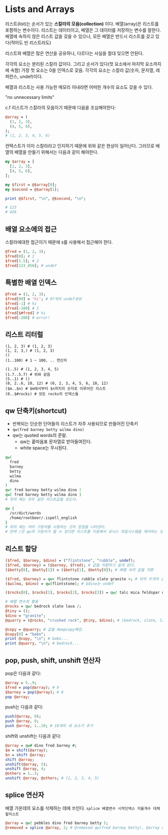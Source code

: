 # Lists and Arrays

리스트(list)는 순서가 있는 **스칼라의 모음(collection)** 이다. 배열(array)은 리스트를 포함하는 변수이다. 리스트는 데이터이고, 배열은 그 데이터를 저장하는 변수를 말한다. 배열에 속하지 않은 리스트 값을 갖을 수 있으나, 모든 배열은 반드시 리스트를 갖고 있다(적어도 빈 리스트라도)

리스트와 배열은 많은 연산을 공유하나, 다르다는 사실을 절대 잊으면 안된다.

각각의 요소는 분리된 스칼라 값이다. 그리고 순서가 있다(첫 요소에서 마지막 요소까지에 속함) 가장 첫 요소는 0을 인덱스로 갖음. 각각의 요소는 스칼라 값(숫자, 문자열, 레퍼런스, undef)이다.

배열과 리스트는 사용 가능한 메모리 이내라면 어떠한 개수의 요소도 갖을 수 있다.

"no unnecessary limits"

c.f 리스트가 스칼라의 모음이기 때문에 다음을 조심해야한다:

```perl
@array = (
  (1, 2, 3),
  (4, 5, 6),
);
# (1, 2, 3, 4, 5, 6)
```

컨택스트가 이미 스칼라라고 인지하기 때문에 위와 같은 현상이 일어난다. 그러므로 배열의 배열을 만들기 위해서는 다음과 같이 해야한다.

```perl
my $array = [
  [1, 2, 3],
  [4, 5, 6],
];

my $first = @$array[0];
my $second = @$array[1];

print @$first, "\n", @$second, "\n";

# 123
# 456
```

## 배열 요소에의 접근

스칼라에대한 접근이기 때문에 `$`를 사용해서 접근해야 한다.
```perl
@fred = (1, 2, 3);
$fred[0]; # 1
$fred[1.5]; # 2
$fred[123_456]; # undef
```

## 특별한 배열 인덱스

```perl
@fred = (1, 2, 3);
$fred[99] = 'hi'; # 97개의 undef생성
$fred[-1] # hi
$fred[-100] # 1
$fred[$#fred] # hi
$fred[-200] # error!
```

## 리스트 리터럴

```
(1, 2, 3) # (1, 2, 3)
(1, 2, 3,) # (1, 2, 3)
()
(1..100) # 1 ~ 100, .. 연산자

(1..5) # (1, 2, 3, 4, 5)
(1.7..5.7) # 위와 같음
(5..1) # ()
(0, 2..6, 10, 12) # (0, 2, 3, 4, 5, 6, 10, 12)
($m..$n) # $m에서부터 $n까지의 숫자로 이루어진 리스트
(0..$#rocks) # 모든 rocks의 인덱스들
```

## qw 단축키(shortcut)

- 반복되는 단순한 단어들의 리스트가 자주 사용되므로 만들어진 단축키
- `qw(fred barney betty wilma dino)`
- qw는 quoted words의 준말.
  - qw는 홑따옴표 문자열로 받아들여진다.
  - white space는 무시된다.

```perl
qw(
  fred
  barney
  betty
  wilma
  dino
)
qw! fred barney betty wilma dino !
qw[ fred barney betty wilma dino ]
# 위의 예는 모두 같은 리스트값을 갖는다.

qw {
  /sr/dict/words
  /home/rootbeer/.ispell_english
}
# 위의 예는 여러 구분자를 사용하는 것의 장점을 나타낸다.
# 만약 /만 qw의 구분자가 될 수 있다면 리스트를 이용해서 유닉스 파일시스템을 제어하는 것이 꽤나 귀찮았을 것이다.
```

## 리스트 할당

```perl
($fred, $barney, $dino) = ("flintstone", "rubble", undef);
($fred, $barney) = ($barney, $fred); # 값을 치환하기 쉽게 된다.
($betty[0], $betty[1]) = ($betty[1], $betty[0]); # 배열 속의 값을 치환

($fred, $barney) = qw< flintstone rubble slate granite >; # 뒤의 두개의 값은 무시됨
($wilma, $dino) = qw[flintstone]; # $dino는 undef

($rocks[0], $rocks[1], $rocks[2], $rocks[3]) = qw/ talc mica feldspar quartz /;

# 배열 변수의 활용
@rocks = qw/ bedrock slate lava /;
@tiny = ();
$dino = "granite";
@quarry = (@rocks, "crushed rock", @tiny, $dino); # (bedrock, slate, lava, crushed rock, granite)

@copy = @quarry; # 값을 deepcopy해감.
@copy[0] = "babo";
print @copy, "\n"; # babo...
print @quarry, "\n"; # bedrock...
```

## pop, push, shift, unshift 연산자

pop은 다음과 같다:

```perl
@array = 5..9;
$fred = pop(@array); # 9
$barney = pop(@array); # 8
pop @array;
```

push는 다음과 같다:

```perl
push(@array, 0);
push @array, 8;
push @array, 1..10; # 10개의 새 요소가 추가
```

shift와 unshift는 다음과 같다:

```perl
@array = qw# dino fred barney #;
$m = shift(@array);
$n = shift @array;
shift @array;
unshift(@array, 5);
unshift @array, 4;
@others = 1..3;
unshift @array, @others; # (1, 2, 3, 4, 5)
```

## splice 연산자

배열 가운데의 요소를 삭제하는 데에 쓰인다. `splice 배열변수 시작인덱스 지울개수 대체할리스트`

```perl
@array = qw( pebbles dino fred barney betty );
@removed = splice @array, 2; # @removed qw(fred barney betty), @array qw(pebbles dino)
```
